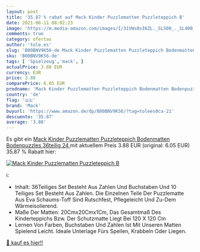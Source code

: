 ```yaml
---
layout: post
title: '35.87 % rabat auf Mack Kinder Puzzlematten Puzzleteppich B'
date: 2021-06-11 08:02:23
image: 'https://m.media-amazon.com/images/I/31VWs8vI6ZL._SL500_._SL400_.jpg'
comments: true
category: ofertas
author: 'tole.es'
slug: 'B00BNV9K56-de Mack Kinder Puzzlematten Puzzleteppich Bodenmatten...'
sku: 'B00BNV9K56-de'
tags: [ 'Spielzeug','mack', ]
actualPrice: 3.88 EUR
currency: EUR
price: 3.88
comparePrice: 6.05 EUR
prodname: 'Mack Kinder Puzzlematten Puzzleteppich Bodenmatten Bodenpuzzles 36teilig  24 '
country: 'de'
flag: '🇩🇪'
brand: 'Mack'
buyurl: 'https://www.amazon.de/dp/B00BNV9K56/?tag=tolees0ca-21'
descuento: '35.87'
average: '3.88'
---
```


Es gibt ein [Mack Kinder Puzzlematten Puzzleteppich Bodenmatten Bodenpuzzles 36teilig  24 ](https://www.amazon.de/dp/B00BNV9K56/?tag=tolees0ca-21) mit aktuellem Preis 3.88 EUR (original: 6.05 EUR) 35.87 % Rabatt hier:

[![Mack Kinder Puzzlematten Puzzleteppich B](https://m.media-amazon.com/images/I/31VWs8vI6ZL._SL500_._SL400_.jpg)](https://www.amazon.de/dp/B00BNV9K56/?tag=tolees0ca-21)

ℹ️:

- Inhalt: 36Teiliges Set Besteht Aus Zahlen Und Buchstaben Und 10 Teiliges Set Besteht Aus Zahlen. Die Einzelnen Teile Der Puzzlematte Aus Eva Schaums-Toff Sind Rutschfest, Pflegeleicht Und Zu-Dem Wärmeisolierend.
- Maße Der Matten: 20Cmx20Cmx1Cm, Das Gesamtmaß Des Kinderteppichs Bzw. Der Schutzmatte Liegt Bei 120 X 120 Cm
- Lernen Von Farben, Buchstaben Und Zahlen Ist Mit Unseren Matten Spielend Leicht. Ideale Unterlage Fürs Speilen, Krabbeln Oder Liegen.

[🛒 kauf es hier!!](https://www.amazon.de/dp/B00BNV9K56/?tag=tolees0ca-21)
